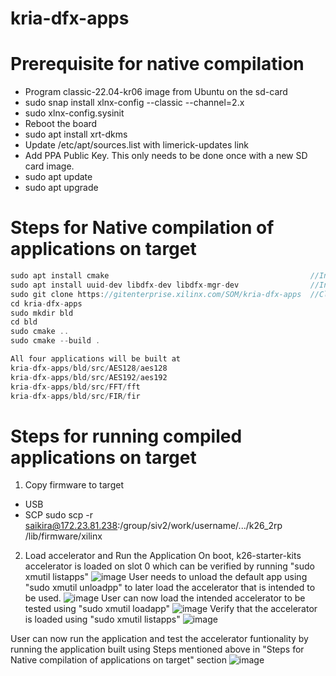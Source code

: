 # kria-dfx-apps
# Prerequisite for native compilation
- Program classic-22.04-kr06 image from Ubuntu on the sd-card
- sudo snap install xlnx-config --classic --channel=2.x
- sudo xlnx-config.sysinit
- Reboot the board
- sudo apt install xrt-dkms
- Update /etc/apt/sources.list with limerick-updates link
- Add PPA Public Key. This only needs to be done once with a new SD card image.
- sudo apt update
- sudo apt upgrade

# Steps for Native compilation of applications on target
```cpp
sudo apt install cmake                                             //Install cmake
sudo apt install uuid-dev libdfx-dev libdfx-mgr-dev                //Install necessary libraries
sudo git clone https://gitenterprise.xilinx.com/SOM/kria-dfx-apps  //Clone Application git
cd kria-dfx-apps
sudo mkdir bld
cd bld
sudo cmake ..
sudo cmake --build .

All four applications will be built at 
kria-dfx-apps/bld/src/AES128/aes128
kria-dfx-apps/bld/src/AES192/aes192
kria-dfx-apps/bld/src/FFT/fft
kria-dfx-apps/bld/src/FIR/fir
```

# Steps for running compiled applications on target
1. Copy firmware to target
- USB
- SCP
  sudo scp -r saikira@172.23.81.238:/group/siv2/work/username/.../k26_2rp /lib/firmware/xilinx


2. Load accelerator and Run the Application
On boot, k26-starter-kits accelerator is loaded on slot 0 which can be verified by running "sudo xmutil listapps"
![image](./media/listapps_default.png)
User needs to unload the default app using "sudo xmutil unloadpp" to later load the accelerator that is intended to be used.
![image](./media/unloadapp_listapps.png)
User can now load the intended accelerator to be tested using "sudo xmutil loadapp"
![image](./media/loadapp.png)
Verify that the accelerator is loaded using "sudo xmutil listapps"
![image](./media/listapps_AES.png)

User can now run the application and test the accelerator funtionality by running the application built using Steps mentioned above in "Steps for Native compilation of applications on target" section
![image](./media/RunningApplication.png)





